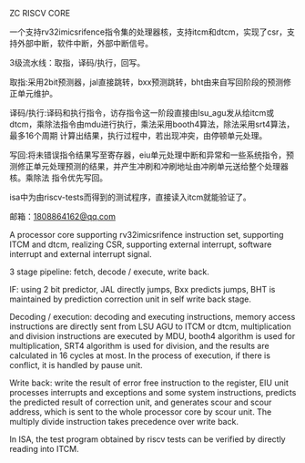 ZC RISCV CORE


一个支持rv32imicsrifence指令集的处理器核，支持itcm和dtcm，实现了csr，支持外部中断，软件中断，外部中断信号。

3级流水线：取指，译码/执行，回写。

取指:采用2bit预测器，jal直接跳转，bxx预测跳转，bht由来自写回阶段的预测修正单元维护。

译码/执行:译码和执行指令，访存指令这一阶段直接由lsu_agu发从给itcm或dtcm，乘除法指令由mdu进行执行，乘法采用booth4算法，除法采用srt4算法，最多16个周期          计算出结果，执行过程中，若出现冲突，由停顿单元处理。

写回:将未错误指令结果写至寄存器，eiu单元处理中断和异常和一些系统指令，预测修正单元处理预测的结果，并产生冲刷和冲刷地址由冲刷单元送给整个处理器核。乘除法     指令优先写回。

isa中为由riscv-tests而得到的测试程序，直接读入itcm就能验证了。

邮箱：1808864162@qq.com


A processor core supporting rv32imicsrifence instruction set, supporting ITCM and dtcm, realizing CSR, supporting external interrupt, software interrupt and external interrupt signal.


3 stage pipeline: fetch, decode / execute, write back.


IF: using 2 bit predictor, JAL directly jumps, Bxx predicts jumps, BHT is maintained by prediction correction unit in self write back stage.


Decoding / execution: decoding and executing instructions, memory access instructions are directly sent from LSU AGU to ITCM or dtcm, multiplication and division instructions are executed by MDU, booth4 algorithm is used for multiplication, SRT4 algorithm is used for division, and the results are calculated in 16 cycles at most. In the process of execution, if there is conflict, it is handled by pause unit.


Write back: write the result of error free instruction to the register, EIU unit processes interrupts and exceptions and some system instructions, predicts the predicted result of correction unit, and generates scour and scour address, which is sent to the whole processor core by scour unit. The multiply divide instruction takes precedence over write back.


In ISA, the test program obtained by riscv tests can be verified by directly reading into ITCM.
